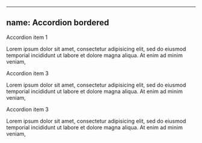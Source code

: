 
---
name: Accordion bordered
---
<!-- Accordion-->
<div class="ui-accordion ui-accordion--bordered">
  <div class="accordion__header">Accordion item 1</div>
  <div class="accordion__content">
    <p>Lorem ipsum dolor sit amet, consectetur adipisicing elit, sed do eiusmod temporial incididunt ut labore et dolore magna aliqua. At enim ad minim veniam,</p>
  </div>
  <div class="accordion__header">Accordion item 3</div>
  <div class="accordion__content">
    <p>Lorem ipsum dolor sit amet, consectetur adipisicing elit, sed do eiusmod temporial incididunt ut labore et dolore magna aliqua. At enim ad minim veniam,</p>
  </div>
  <div class="accordion__header">Accordion item 3</div>
  <div class="accordion__content">
    <p>Lorem ipsum dolor sit amet, consectetur adipisicing elit, sed do eiusmod temporial incididunt ut labore et dolore magna aliqua. At enim ad minim veniam,</p>
  </div>
</div>